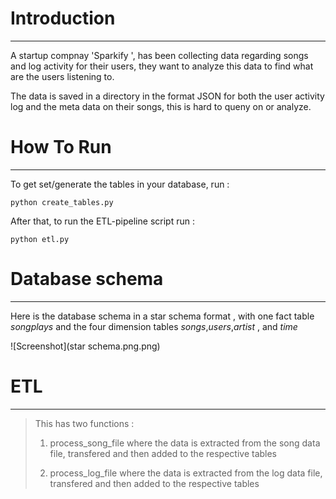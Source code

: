 # Introduction
***
A startup compnay 'Sparkify ', has been collecting data regarding songs and log activity for their users, they want to analyze this data to find what are the users listening to.

The data is saved in a directory in the format JSON for both the user activity log and the meta data on their songs, this is hard to queny on or analyze.

# How To Run
***
To get set/generate the tables in your database, run :

    python create_tables.py

After that, to run the ETL-pipeline script run :

    python etl.py

# Database schema
***
Here is the database schema in a star schema format , with one fact table *songplays* and the four dimension tables *songs*,*users*,*artist* , and *time*

![Screenshot](star schema.png.png)


# ETL
***
>This has two functions : 
>1. process_song_file
> where the data is extracted from the song data file, transfered and then added to the respective  tables 
>
>
>2. process_log_file
> where the data is extracted from the log data file, transfered and then added to the respective  tables 
